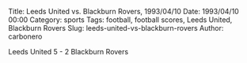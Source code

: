 Title: Leeds United vs. Blackburn Rovers, 1993/04/10
Date: 1993/04/10 00:00
Category: sports
Tags: football, football scores, Leeds United, Blackburn Rovers
Slug: leeds-united-vs-blackburn-rovers
Author: carbonero


Leeds United 5 - 2 Blackburn Rovers
